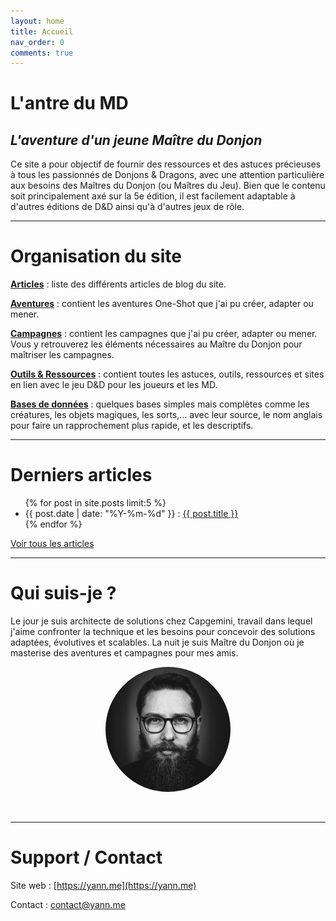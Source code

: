 ```yaml
---
layout: home
title: Accueil
nav_order: 0
comments: true
---
```


# L'antre du MD
## *L'aventure d'un jeune Maître du Donjon*

Ce site a pour objectif de fournir des ressources et des astuces précieuses à tous les passionnés de Donjons & Dragons, avec une attention particulière aux besoins des Maîtres du Donjon (ou Maîtres du Jeu). Bien que le contenu soit principalement axé sur la 5e édition, il est facilement adaptable à d'autres éditions de D&D ainsi qu'à d'autres jeux de rôle.

---

# Organisation du site


**[Articles](/articles.html)** : liste des différents articles de blog du site.

**[Aventures](/aventures/)** : contient les aventures One-Shot que j'ai pu créer, adapter ou mener.

**[Campagnes](/campagnes/)** : contient les campagnes que j'ai pu créer, adapter ou mener. Vous y retrouverez les éléments nécessaires au Maître du Donjon pour maîtriser les campagnes.

**[Outils & Ressources](/outils-ressources/)** : contient toutes les astuces, outils, ressources et sites en lien avec le jeu D&D pour les joueurs et les MD.

**[Bases de données](/donnees)** : quelques bases simples mais complètes comme les créatures, les objets magiques, les sorts,... avec leur source, le nom anglais pour faire un rapprochement plus rapide, et les descriptifs.

---


# Derniers articles

<ul>
  {% for post in site.posts limit:5 %}
    <li>
      {{ post.date | date: "%Y-%m-%d" }} : <a href="{{ post.url }}">{{ post.title }}</a>
    </li>
  {% endfor %}
</ul>

[Voir tous les articles](/articles.html)

---


# Qui suis-je ?

Le jour je suis architecte de solutions chez Capgemini, travail dans lequel j'aime confronter la technique et les besoins pour concevoir des solutions adaptées, évolutives et scalables. La nuit je suis Maître du Donjon où je masterise des aventures et campagnes pour mes amis.

<p align="center"><img src="assets/profil.jpg" alt="Photo de Yann Jajkiewicz en noir et blanc." width="200" style="border-radius: 50%;" /></p>

<br/>
<hr>

# Support / Contact

Site web : [https://yann.me](https://yann.me)

Contact : contact@yann.me

